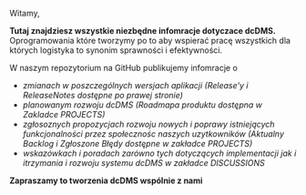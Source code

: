 Witamy,

**Tutaj znajdziesz wszystkie niezbędne infomracje dotyczace dcDMS.**
Oprogramowania które tworzymy po to aby wspierać pracę wszystkich dla których logistyka to synonim sprawności i efektywności.

W naszym repozytorium na GitHub publikujemy infomracje o 
- _zmianach w poszczególnych wersjach aplikacji (Release'y i ReleaseNotes dostępne po prawej stronie)_
- _planowanym rozwoju dcDMS (Roadmapa produktu dostępna w Zakladce PROJECTS)_
- _zgłosoznych propozycjach rozwoju nowych i poprawy istniejących funkcjonalności przez społecznośc naszych uzytkowników (Aktualny Backlog i Zgłoszone Błędy dostępne w zakładce PROJECTS)_
- _wskazówkach i poradach zarówno tych dotyczących implementacji jak i itrzymania i rozwoju systemu dcDMS w zakładce DISCUSSIONS_

**Zapraszamy to tworzenia dcDMS wspólnie z nami**
